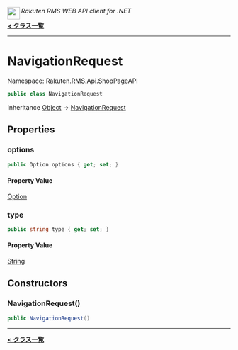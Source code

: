 <img align="left" style="height: 2em;" src="https://webservice.rakuten.co.jp/favicon.ico"><em>Rakuten RMS WEB API client for .NET</em>

[**< クラス一覧**](./)
- - -

# NavigationRequest

Namespace: Rakuten.RMS.Api.ShopPageAPI

```csharp
public class NavigationRequest
```

Inheritance [Object](https://docs.microsoft.com/en-us/dotnet/api/system.object) → [NavigationRequest](./rakuten.rms.api.shoppageapi.navigationrequest)

## Properties

### <a id="properties-options"/>**options**

```csharp
public Option options { get; set; }
```

#### Property Value

[Option](./rakuten.rms.api.shoppageapi.navigationrequest.option)<br>

### <a id="properties-type"/>**type**

```csharp
public string type { get; set; }
```

#### Property Value

[String](https://docs.microsoft.com/en-us/dotnet/api/system.string)<br>

## Constructors

### <a id="constructors-.ctor"/>**NavigationRequest()**

```csharp
public NavigationRequest()
```


- - -
[**< クラス一覧**](./)
